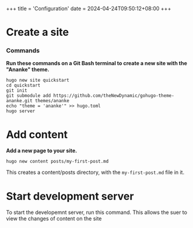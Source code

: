 +++
title = 'Configuration'
date = 2024-04-24T09:50:12+08:00
+++

# Create a site 
### Commands 

**Run these commands on a Git Bash terminal to create a new site with the "Ananke" theme.**

```
hugo new site quickstart
cd quickstart
git init
git submodule add https://github.com/theNewDynamic/gohugo-theme-ananke.git themes/ananke
echo "theme = 'ananke'" >> hugo.toml
hugo server
```

# Add content 
**Add a new page to your site.**

`hugo new content posts/my-first-post.md`

This creates a content/posts directory, with the `my-first-post.md` file in it.

# Start development server
To start the developemnt server, run this command. This allows the suer to view the changes of content on the site